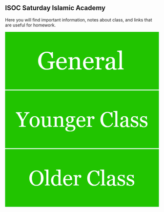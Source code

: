 ## ISOC Saturday Islamic Academy

Here you will find important information, notes about class, and links that are useful for homework. 

[![General](https://raw.githubusercontent.com/isocia/isocia.github.io/master/General.png)](https://isocia.github.io/General)
[![Younger Class](https://raw.githubusercontent.com/isocia/isocia.github.io/master/Younger%20Class.png)](https://isocia.github.io/YoungerClass)
[![Older Class](https://raw.githubusercontent.com/isocia/isocia.github.io/master/Older%20Class.png)](https://isocia.github.io/OlderClass)

